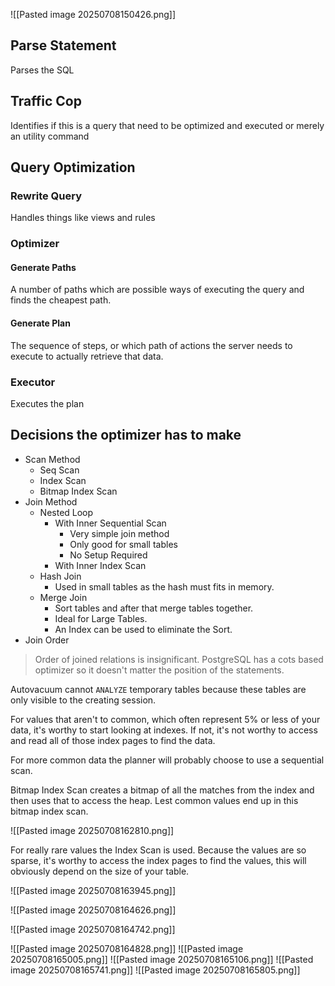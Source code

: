 ![[Pasted image 20250708150426.png]]
## Parse Statement
Parses the SQL
## Traffic Cop
Identifies if this is a query that need to be optimized and executed or merely an utility command
## Query Optimization
### Rewrite Query
Handles things like views and rules
### Optimizer
#### Generate Paths
A number of paths which are possible ways of executing the query and finds the cheapest path.
#### Generate Plan
The sequence of steps, or which path of actions the server needs to execute to actually retrieve that data.
### Executor
Executes the plan
## Decisions the optimizer has to make
- Scan Method
	- Seq Scan
	- Index Scan
	- Bitmap Index Scan
- Join Method
	- Nested Loop
		- With Inner Sequential Scan
			- Very simple join method
			- Only good for small tables
			- No Setup Required
		- With Inner Index Scan
	- Hash Join
		- Used in small tables as the hash must fits in memory.
	- Merge Join
		- Sort tables and after that merge tables together.
		- Ideal for Large Tables.
		- An Index can be used to eliminate the Sort.
- Join Order

>Order of joined relations is insignificant. PostgreSQL has a cots based optimizer so it doesn't matter the position of the statements.

Autovacuum cannot `ANALYZE` temporary tables because these tables are only visible to the creating session.

For values that aren't to common, which often represent 5% or less of your data, it's worthy to start looking at indexes. If not, it's not worthy to access and read all of those index pages to find the data.

For more common data the planner will probably choose to use a sequential scan.

Bitmap Index Scan creates a bitmap of all the matches from the index and then uses that to access the heap. Lest common values end up in this bitmap index scan.

![[Pasted image 20250708162810.png]]

For really rare values the Index Scan is used. Because the values are so sparse, it's worthy to access the index pages to find the values, this will obviously depend on the size of your table.

![[Pasted image 20250708163945.png]]

![[Pasted image 20250708164626.png]]

![[Pasted image 20250708164742.png]]

![[Pasted image 20250708164828.png]]
![[Pasted image 20250708165005.png]]
![[Pasted image 20250708165106.png]]
![[Pasted image 20250708165741.png]]
![[Pasted image 20250708165805.png]]